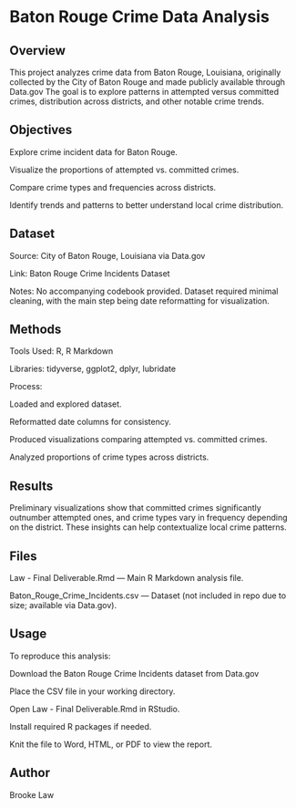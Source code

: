# Baton Rouge Crime Data Analysis
## Overview

This project analyzes crime data from Baton Rouge, Louisiana, originally collected by the City of Baton Rouge and made publicly available through Data.gov
The goal is to explore patterns in attempted versus committed crimes, distribution across districts, and other notable crime trends.

## Objectives

Explore crime incident data for Baton Rouge.

Visualize the proportions of attempted vs. committed crimes.

Compare crime types and frequencies across districts.

Identify trends and patterns to better understand local crime distribution.

## Dataset

Source: City of Baton Rouge, Louisiana via Data.gov

Link: Baton Rouge Crime Incidents Dataset

Notes: No accompanying codebook provided. Dataset required minimal cleaning, with the main step being date reformatting for visualization.

## Methods

Tools Used: R, R Markdown

Libraries: tidyverse, ggplot2, dplyr, lubridate

Process:

Loaded and explored dataset.

Reformatted date columns for consistency.

Produced visualizations comparing attempted vs. committed crimes.

Analyzed proportions of crime types across districts.

## Results

Preliminary visualizations show that committed crimes significantly outnumber attempted ones, and crime types vary in frequency depending on the district. These insights can help contextualize local crime patterns.

## Files

Law - Final Deliverable.Rmd — Main R Markdown analysis file.

Baton_Rouge_Crime_Incidents.csv — Dataset (not included in repo due to size; available via Data.gov).

## Usage

To reproduce this analysis:

Download the Baton Rouge Crime Incidents dataset from Data.gov

Place the CSV file in your working directory.

Open Law - Final Deliverable.Rmd in RStudio.

Install required R packages if needed.

Knit the file to Word, HTML, or PDF to view the report.

## Author

Brooke Law

